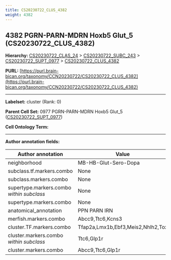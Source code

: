 ```yaml
---
title: CS20230722_CLUS_4382
weight: 4382
---
```

## 4382 PGRN-PARN-MDRN Hoxb5 Glut_5 (CS20230722_CLUS_4382)
<b>Hierarchy: </b>
[CS20230722_CLAS_24](../CS20230722_CLAS_24) >
[CS20230722_SUBC_243](../CS20230722_SUBC_243) >
[CS20230722_SUPT_0977](../CS20230722_SUPT_0977) >
[CS20230722_CLUS_4382](../CS20230722_CLUS_4382)

**PURL:** [https://purl.brain-bican.org/taxonomy/CCN20230722/CS20230722_CLUS_4382](https://purl.brain-bican.org/taxonomy/CCN20230722/CS20230722_CLUS_4382)

---


**Labelset:** cluster (Rank: 0)

**Parent Cell Set:** 0977 PGRN-PARN-MDRN Hoxb5 Glut_5 ([CS20230722_SUPT_0977](../CS20230722_SUPT_0977))



**Cell Ontology Term:** 

[MARKER GENES.]: #


---

[TRANSFERRED ANNOTATIONS.]: #


[AUTHOR ANNOTATION FIELDS.]: #


**Author annotation fields:**

| Author annotation | Value |
|-------------------|-------|
|neighborhood|MB-HB-Glut-Sero-Dopa|
|subclass.tf.markers.combo|None|
|subclass.markers.combo|None|
|supertype.markers.combo _within subclass_|None|
|supertype.markers.combo|None|
|anatomical_annotation|PPN PARN IRN|
|merfish.markers.combo|Abcc9,Ttc6,Kcns3|
|cluster.TF.markers.combo|Tfap2a,Lmx1b,Ebf3,Meis2,Nhlh2,Tox|
|cluster.markers.combo _within subclass_|Ttc6,Glp1r|
|cluster.markers.combo|Abcc9,Ttc6,Glp1r|
